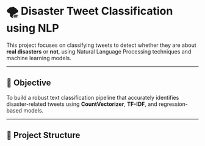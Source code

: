 # 🌪️ **Disaster Tweet Classification using NLP**

This project focuses on classifying tweets to detect whether they are about **real disasters** or **not**, using Natural Language Processing techniques and machine learning models.

---

## 🧠 **Objective**

To build a robust text classification pipeline that accurately identifies disaster-related tweets using **CountVectorizer**, **TF-IDF**, and regression-based models.

---

## 📂 **Project Structure**

